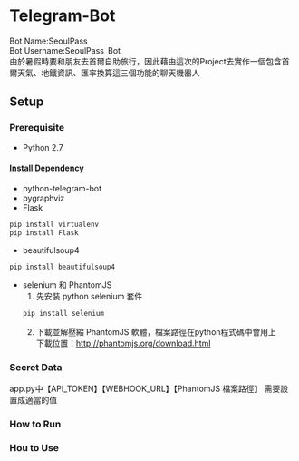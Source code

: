 # Telegram-Bot
Bot Name:SeoulPass<br />
Bot Username:SeoulPass_Bot<br />
由於暑假時要和朋友去首爾自助旅行，因此藉由這次的Project去實作一個包含首爾天氣、地鐵資訊、匯率換算這三個功能的聊天機器人

## Setup

### Prerequisite
* Python 2.7
#### Install Dependency
* python-telegram-bot
* pygraphviz
* Flask
```sh
pip install virtualenv
pip install Flask 
```
* beautifulsoup4
```sh
pip install beautifulsoup4
```
* selenium 和 PhantomJS
  1.  先安裝 python selenium 套件
  ```sh
  pip install selenium
  ```
  2.  下載並解壓縮 PhantomJS 軟體，檔案路徑在python程式碼中會用上<br />
  下載位置：http://phantomjs.org/download.html
  
### Secret Data
app.py中【API_TOKEN】【WEBHOOK_URL】【PhantomJS 檔案路徑】 需要設置成適當的值

### How to Run


### Hou to Use





